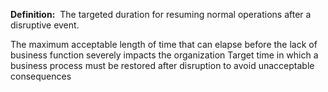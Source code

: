 **Definition:** 
 The targeted duration for resuming normal operations after a disruptive event.

The maximum acceptable length of time that can elapse before the lack of business function severely impacts the organization
Target time in which a business process must be restored after disruption to avoid unacceptable consequences